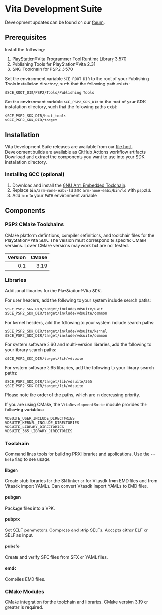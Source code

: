 # Vita Development Suite

Development updates can be found on our [forum](https://forum.devchroma.nl/index.php/topic,332.0.html).

## Prerequisites

Install the following:

1. PlayStation®Vita Programmer Tool Runtime Library 3.570
2. Publishing Tools for PlayStation®Vita 2.31
3. SNC Toolchain for PSP2 3.570

Set the environment variable `SCE_ROOT_DIR` to the root of your Publishing Tools installation directory, such that the following path exists:

```
$SCE_ROOT_DIR/PSP2/Tools/Publishing Tools
```

Set the environment variable `SCE_PSP2_SDK_DIR` to the root of your SDK installation directory, such that the following paths exist:

```
$SCE_PSP2_SDK_DIR/host_tools
$SCE_PSP2_SDK_DIR/target
```

## Installation

Vita Development Suite releases are available from our [file host](https://bin.shotatoshounenwachigau.moe/vdsuite). Development builds are available as GitHub Actions workflow artifacts. Download and extract the components you want to use into your SDK installation directory.

### Installing GCC (optional)

1. Download and install the [GNU Arm Embedded Toolchain](https://developer.arm.com/tools-and-software/open-source-software/developer-tools/gnu-toolchain/gnu-rm/downloads).
2. Replace `bin/arm-none-eabi-ld` and `arm-none-eabi/bin/ld` with `psp2ld`.
3. Add `bin` to your `PATH` environment variable.

## Components

### PSP2 CMake Toolchains

CMake platform definitions, compiler definitions, and toolchain files for the PlayStation®Vita SDK. The version must correspond to specific CMake versions. Lower CMake versions may work but are not tested.

| Version | CMake |
| ------: | ----: |
|     0.1 |  3.19 |

### Libraries

Additional libraries for the PlayStation®Vita SDK.

For user headers, add the following to your system include search paths:

```
$SCE_PSP2_SDK_DIR/target/include/vdsuite/user
$SCE_PSP2_SDK_DIR/target/include/vdsuite/common
```

For kernel headers, add the following to your system include search paths:

```
$SCE_PSP2_SDK_DIR/target/include/vdsuite/kernel
$SCE_PSP2_SDK_DIR/target/include/vdsuite/common
```

For system software 3.60 and multi-version libraries, add the following to your library search paths:

```
$SCE_PSP2_SDK_DIR/target/lib/vdsuite
```

For system software 3.65 libraries, add the following to your library search paths:

```
$SCE_PSP2_SDK_DIR/target/lib/vdsuite/365
$SCE_PSP2_SDK_DIR/target/lib/vdsuite
```

Please note the order of the paths, which are in decreasing priority.

If you are using CMake, the `VitaDevelopmentSuite` module provides the following variables:

```
VDSUITE_USER_INCLUDE_DIRECTORIES
VDSUITE_KERNEL_INCLUDE_DIRECTORIES
VDSUITE_LIBRARY_DIRECTORIES
VDSUITE_365_LIBRARY_DIRECTORIES
```

### Toolchain

Command lines tools for building PRX libraries and applications. Use the `--help` flag to see usage.

#### libgen

Create stub libraries for the SN linker or for Vitasdk from EMD files and from Vitasdk import YAMLs. Can convert Vitasdk import YAMLs to EMD files.

#### pubgen

Package files into a VPK.

#### pubprx

Set SELF parameters. Compress and strip SELFs. Accepts either ELF or SELF as input.

#### pubsfo

Create and verify SFO files from SFX or YAML files.

#### emdc

Compiles EMD files.

### CMake Modules

CMake integration for the toolchain and libraries. CMake version 3.19 or greater is required.
